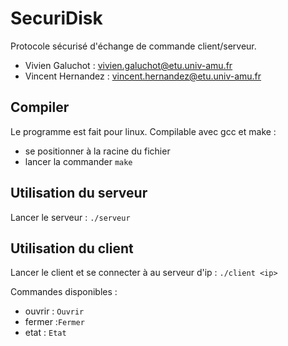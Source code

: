 # SecuriDisk
Protocole sécurisé d'échange de commande client/serveur.

* Vivien Galuchot : vivien.galuchot@etu.univ-amu.fr
* Vincent Hernandez : vincent.hernandez@etu.univ-amu.fr

## Compiler
Le programme est fait pour linux. Compilable avec gcc et make :
* se positionner à la racine du fichier
* lancer la commander `make`

## Utilisation du serveur
Lancer le serveur : `./serveur`

## Utilisation du client
Lancer le client et se connecter à au serveur d'ip <ip> : `./client <ip>`

Commandes disponibles :
* ouvrir : `Ouvrir`
* fermer :`Fermer`
* etat : `Etat`
